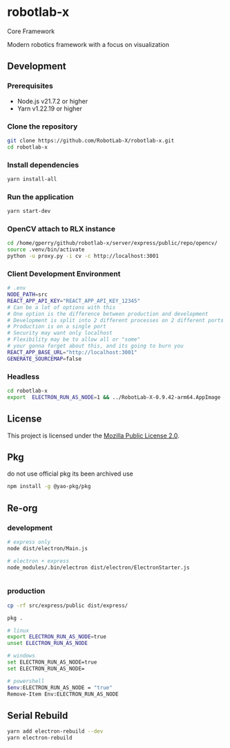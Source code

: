 # robotlab-x
Core Framework

Modern robotics framework with a focus on visualization

## Development

### Prerequisites

- Node.js v21.7.2 or higher
- Yarn v1.22.19 or higher

### Clone the repository

```bash
git clone https://github.com/RobotLab-X/robotlab-x.git
cd robotlab-x
```

### Install dependencies

```bash
yarn install-all
```

### Run the application

```bash
yarn start-dev
```

### OpenCV attach to RLX instance
```bash
cd /home/gperry/github/robotlab-x/server/express/public/repo/opencv/
source .venv/bin/activate
python -u proxy.py -i cv -c http://localhost:3001

```

### Client Development Environment

```bash
# .env
NODE_PATH=src
REACT_APP_API_KEY="REACT_APP_API_KEY_12345"
# Can be a lot of options with this
# One option is the difference between production and development
# Development is split into 2 different processes on 2 different ports
# Production is on a single port
# Security may want only localhost
# Flexibility may be to allow all or "some"
# your gonna forget about this, and its going to burn you
REACT_APP_BASE_URL="http://localhost:3001"
GENERATE_SOURCEMAP=false
```

### Headless
```bash
cd robotlab-x
export  ELECTRON_RUN_AS_NODE=1 && ../RobotLab-X-0.9.42-arm64.AppImage ./dist/electron/Main.js
```


## License

This project is licensed under the [Mozilla Public License 2.0](https://www.mozilla.org/en-US/MPL/2.0/).

## Pkg

do not use official pkg its been archived
use
```bash
npm install -g @yao-pkg/pkg
```


## Re-org

### development
```bash
# express only
node dist/electron/Main.js

# electron + express
node_modules/.bin/electron dist/electron/ElectronStarter.js



```

### production
```bash
cp -rf src/express/public dist/express/

pkg .
```


```bash
# linux
export ELECTRON_RUN_AS_NODE=true
unset ELECTRON_RUN_AS_NODE

# windows
set ELECTRON_RUN_AS_NODE=true
set ELECTRON_RUN_AS_NODE=

# powershell
$env:ELECTRON_RUN_AS_NODE = "true"
Remove-Item Env:ELECTRON_RUN_AS_NODE
```


## Serial Rebuild
```bash
yarn add electron-rebuild --dev
yarn electron-rebuild
```
